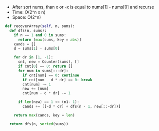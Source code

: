 * After sort nums, than x or -x is equal to nums[1] - nums[0] and recurse
* Time: O(2^n x n)
* Space: O(2^n)

```py
def recoverArray(self, n, sums):
  def dfs(n, sums):
    if n == 1 and 0 in sums:
      return [max(sums, key = abs)]
    cands = []
    d = sums[1] - sums[0]

    for dr in [1, -1]:
      cnt, new = Counter(sums), []
      if cnt[0] == 0: return []
      for num in sums[::-dr]:
        if cnt[num] == 0: continue
        if cnt[num - d * dr] == 0: break
        cnt[num] -= 1
        new += [num]
        cnt[num - d * dr] -= 1

      if len(new) == 1 << (n1- 1):
        cands += [[-d * dr] + dfs(n - 1, new[::-dr])]

    return max(cands, key = len)

  return dfs(n, sorted(sums))
```
